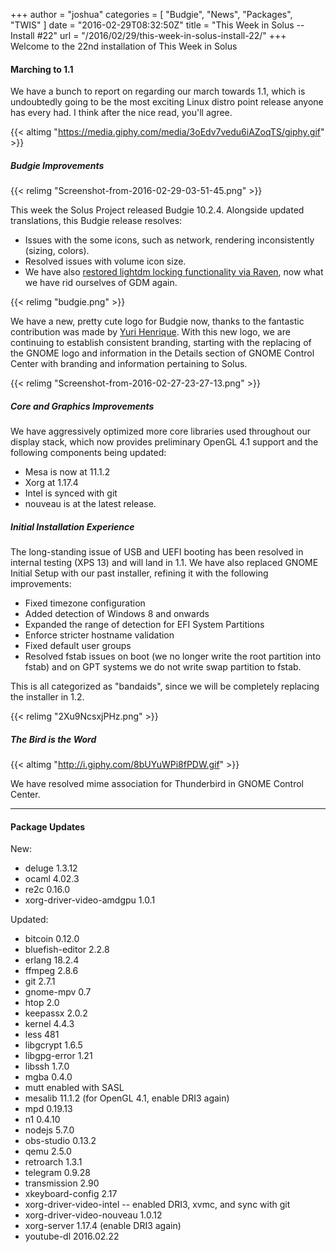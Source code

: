 +++
author = "joshua"
categories = [
"Budgie",
"News",
"Packages",
"TWIS"
]
date =  "2016-02-29T08:32:50Z"
title = "This Week in Solus -- Install #22"
url = "/2016/02/29/this-week-in-solus-install-22/"
+++ 
Welcome to the 22nd installation of This Week in Solus 

#### Marching to 1.1

We have a bunch to report on regarding our march towards 1.1, which is undoubtedly going to be the most exciting Linux distro point release anyone has every had. I think after the nice read, you'll agree.

{{< altimg "https://media.giphy.com/media/3oEdv7vedu6iAZoqTS/giphy.gif" >}}

##### Budgie Improvements

{{< relimg "Screenshot-from-2016-02-29-03-51-45.png" >}}

This week the Solus Project released Budgie 10.2.4. Alongside updated translations, this Budgie release resolves:

- Issues with the some icons, such as network, rendering inconsistently (sizing, colors).
- Resolved issues with volume icon size.
- We have also [restored lightdm locking functionality via Raven](https://github.com/solus-project/budgie-desktop/commit/9392146c07b93d8b90681dafbd74d03e15590f12), now what we have rid ourselves of GDM again.

{{< relimg "budgie.png" >}}

We have a new, pretty cute logo for Budgie now, thanks to the fantastic contribution was made by [Yuri Henrique](https://plus.google.com/+YuriHenriq). With this new logo, we are continuing to establish consistent branding, starting with the 
replacing of the GNOME logo and information in the Details section of GNOME Control Center with branding and information pertaining to Solus.

{{< relimg "Screenshot-from-2016-02-27-23-27-13.png" >}}

##### Core and Graphics Improvements

We have aggressively optimized more core libraries used throughout our display stack, which now provides preliminary OpenGL 4.1 support and the following components being updated:

- Mesa is now at 11.1.2
- Xorg at 1.17.4
- Intel is synced with git
- nouveau is at the latest release.

##### Initial Installation Experience

The long-standing issue of USB and UEFI booting has been resolved in internal testing (XPS 13) and will land in 1.1. We have also replaced GNOME Initial Setup with our past installer, refining it with the following improvements:

- Fixed timezone configuration
- Added detection of Windows 8 and onwards
- Expanded the range of detection for EFI System Partitions
- Enforce stricter hostname validation
- Fixed default user groups
- Resolved fstab issues on boot (we no longer write the root partition into fstab) and on GPT systems we do not write swap partition to fstab.

This is all categorized as "bandaids", since we will be completely replacing the installer in 1.2.

{{< relimg "2Xu9NcsxjPHz.png" >}}

##### The Bird is the Word

{{< altimg "http://i.giphy.com/8bUYuWPi8fPDW.gif" >}}

We have resolved mime association for Thunderbird in GNOME Control Center.

<hr />

#### Package Updates

New:

- deluge 1.3.12
- ocaml 4.02.3
- re2c 0.16.0
- xorg-driver-video-amdgpu 1.0.1

Updated:

- bitcoin 0.12.0
- bluefish-editor 2.2.8
- erlang 18.2.4
- ffmpeg 2.8.6
- git 2.7.1
- gnome-mpv 0.7
- htop 2.0
- keepassx 2.0.2
- kernel 4.4.3
- less 481
- libgcrypt 1.6.5
- libgpg-error 1.21
- libssh 1.7.0
- mgba 0.4.0
- mutt enabled with SASL
- mesalib 11.1.2 (for OpenGL 4.1, enable DRI3 again)
- mpd 0.19.13
- n1 0.4.10
- nodejs 5.7.0
- obs-studio 0.13.2
- qemu 2.5.0
- retroarch 1.3.1
- telegram 0.9.28
- transmission 2.90
- xkeyboard-config 2.17
- xorg-driver-video-intel -- enabled DRI3, xvmc, and sync with git
- xorg-driver-video-nouveau 1.0.12
- xorg-server 1.17.4 (enable DRI3 again)
- youtube-dl 2016.02.22

          